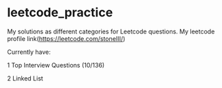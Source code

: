 # leetcode_practice
My solutions as different categories for Leetcode questions. My leetcode profile link(https://leetcode.com/stoneIII/)

Currently have:

1 Top Interview Questions (10/136)

2 Linked List